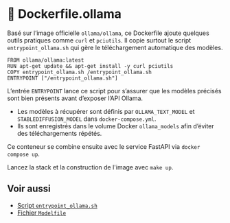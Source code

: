 # 🐋 Dockerfile.ollama

Basé sur l’image officielle `ollama/ollama`, ce Dockerfile ajoute quelques outils pratiques comme `curl` et `pciutils`. Il copie surtout le script `entrypoint_ollama.sh` qui gère le téléchargement automatique des modèles.

```
FROM ollama/ollama:latest
RUN apt-get update && apt-get install -y curl pciutils
COPY entrypoint_ollama.sh /entrypoint_ollama.sh
ENTRYPOINT ["/entrypoint_ollama.sh"]
```

L’entrée `ENTRYPOINT` lance ce script pour s’assurer que les modèles précisés sont bien présents avant d’exposer l’API Ollama.

- Les modèles à récupérer sont définis par `OLLAMA_TEXT_MODEL` et `STABLEDIFFUSION_MODEL` dans `docker-compose.yml`.
- Ils sont enregistrés dans le volume Docker `ollama_models` afin d’éviter des téléchargements répétés.

Ce conteneur se combine ensuite avec le service FastAPI via `docker compose up`.

Lancez la stack et la construction de l'image avec `make up`.

## Voir aussi

- [Script `entrypoint_ollama.sh`](entrypoint-ollama.md)
- [Fichier `Modelfile`](modelfile.md)
